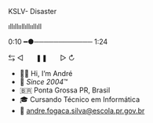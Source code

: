 KSLV- Disaster

ıllıllııllıllııllıll

0:10 ━●────────────  1:24

⇆       ◁ㅤㅤ❚❚ㅤㅤ▷       ↻
- :moyai:🍷 Hi, I’m André
- :tada: *Since 2004*:tm:
- :brazil: Ponta Grossa PR, Brasil
- :mortar_board: Cursando Técnico em Informática
- :postbox: andre.fogaca.silva@escola.pr.gov.br
